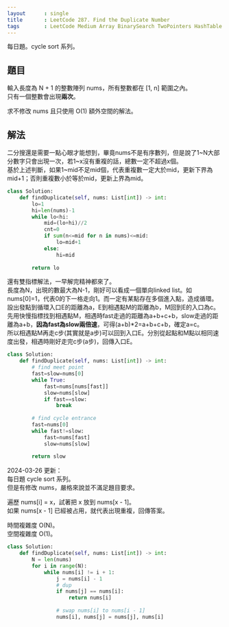 ```yaml
---
layout      : single
title       : LeetCode 287. Find the Duplicate Number
tags 		: LeetCode Medium Array BinarySearch TwoPointers HashTable
---
```

每日題。cycle sort 系列。

## 題目

輸入長度為 N + 1 的整數陣列 nums，所有整數都在 [1, n] 範圍之內。  
只有一個整數會出現**兩次**。  

求不修改 nums 且只使用 O(1) 額外空間的解法。  

## 解法

二分搜還是需要一點心眼才能想到，畢竟nums不是有序數列，但是說了1~N大部分數字只會出現一次，若1\~x沒有重複的話，總數一定不超過x個。  
基於上述判斷，如果1~mid不足mid個，代表重複數一定大於mid，更新下界為mid+1；否則重複數小於等於mid，更新上界為mid。

```python
class Solution:
    def findDuplicate(self, nums: List[int]) -> int:
        lo=1
        hi=len(nums)-1
        while lo<hi:
            mid=(lo+hi)//2
            cnt=0
            if sum(n<=mid for n in nums)<=mid:
                lo=mid+1
            else:
                hi=mid
                
        return lo
```

還有雙指標解法，一早解完精神都來了。  
長度為N，出現的數最大為N-1，剛好可以看成一個單向linked list。如nums[0]=1，代表0的下一格走向1。而一定有某點存在多個進入點，造成循環。  
設出發點到循環入口E的距離為a，E到相遇點M的距離為b，M回到E的入口為c。  
先用快慢指標找到相遇點M，相遇時fast走過的距離為a+b+c+b，slow走過的距離為a+b，**因為fast為slow兩倍速**，可得(a+b)*2=a+b+c+b，確定a=c。  
所以相遇點M再走c步(其實就是a步)可以回到入口E。分別從起點和M點以相同速度出發，相遇時剛好走完c步(a步)，回傳入口E。

```python
class Solution:
    def findDuplicate(self, nums: List[int]) -> int:
        # find meet point
        fast=slow=nums[0]
        while True:
            fast=nums[nums[fast]]
            slow=nums[slow]
            if fast==slow:
                break
            
        # find cycle entrance
        fast=nums[0]
        while fast!=slow:
            fast=nums[fast]
            slow=nums[slow]
                
        return slow
```

2024-03-26 更新：  
每日題 cycle sort 系列。  
但是有修改 nums，嚴格來說並不滿足題目要求。  

遍歷 nums[i] = x，試著把 x 放到 nums[x - 1]。  
如果 nums[x - 1] 已經被占用，就代表出現重複，回傳答案。  

時間複雜度 O(N)。  
空間複雜度 O(1)。  

```python
class Solution:
    def findDuplicate(self, nums: List[int]) -> int:
        N = len(nums)
        for i in range(N):
            while nums[i] != i + 1:
                j = nums[i] - 1
                # dup
                if nums[j] == nums[i]: 
                    return nums[i]
                    
                # swap nums[i] to nums[i - 1]
                nums[i], nums[j] = nums[j], nums[i]
```

